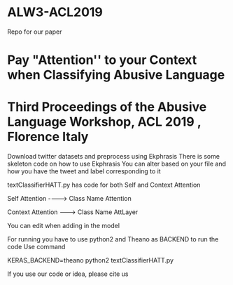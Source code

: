 # ALW3-ACL2019

Repo for our paper

# Pay "Attention'' to your Context when Classifying Abusive Language

# Third Proceedings of the Abusive Language Workshop, ACL 2019 , Florence Italy


Download twitter datasets and preprocess using Ekphrasis
There is some skeleton code on how to use Ekphrasis
You can alter based on your file and how you have the tweet and label corresponding to it


textClassifierHATT.py has code for both Self and Context Attention


Self Attention ----> Class Name Attention

Context Attention ---> Class Name AttLayer



You can edit when adding in the model

For running you have to use python2 and Theano as BACKEND to run the code
Use command

KERAS_BACKEND=theano python2 textClassifierHATT.py


If you use our code or idea, please cite us

